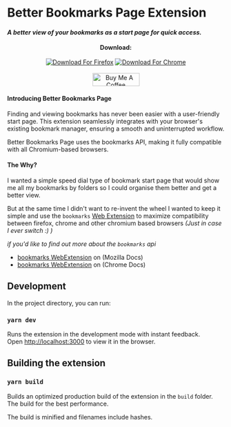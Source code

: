 # Better Bookmarks Page Extension

#### _A better view of your bookmarks as a start page for quick access._


<p align="center">
  <b>Download:</b>
<br><br>
<a href="https://addons.mozilla.org/firefox/addon/better-bookmarks-page" target="_blank"><img src="docs/firefox.svg" alt="Download For Firefox"></a>
<a href="https://chrome.google.com/webstore/detail/better-bookmarks-page" target="_blank"><img src="docs/chrome.svg" alt="Download For Chrome"></a>
<br><br>
<a href="https://www.buymeacoffee.com/alexbaeza" target="_blank"><img src="https://cdn.buymeacoffee.com/buttons/v2/default-yellow.png" alt="Buy Me A Coffee" style="height: 30px !important;width: 109px !important;" ></a>
</p>


#### Introducing Better Bookmarks Page

Finding and viewing bookmarks has never been easier with a user-friendly start page. This extension seamlessly integrates with your browser's existing bookmark manager, ensuring a smooth and uninterrupted workflow.

Better Bookmarks Page uses the bookmarks API, making it fully compatible with all Chromium-based browsers.

#### The Why?

I wanted a simple speed dial type of bookmark start page that would show me all my bookmarks by
folders so I could organise them better and get a better view.

But at the same time I didn't want to re-invent the wheel I wanted to keep it simple and use the
`bookmarks` [Web Extension](https://developer.mozilla.org/docs/Mozilla/Add-ons/WebExtensions)
to maximize compatibility between firefox, chrome and other chromium based browsers _(Just in case I
ever switch :) )_

_if you'd like to find out more about the  `bookmarks` api_

- [bookmarks WebExtension](https://developer.mozilla.org/docs/Mozilla/Add-ons/WebExtensions/API/bookmarks)
  on (Mozilla Docs)
- [bookmarks WebExtension](https://developer.chrome.com/docs/extensions/reference/bookmarks/)
  on (Chrome Docs)

## Development

In the project directory, you can run:

### `yarn dev`

Runs the extension in the development mode with instant feedback.\
Open [http://localhost:3000](http://localhost:3000) to view it in the browser.

## Building the extension

### `yarn build`

Builds an optimized production build of the extension in the `build` folder.\
The build for the best performance.

The build is minified and filenames include hashes.

